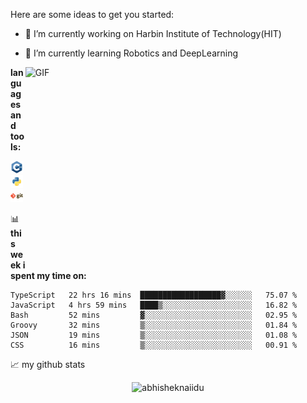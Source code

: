 Here are some ideas to get you started:

- 🔭 I’m currently working on Harbin Institute of Technology(HIT)
- 🌱 I’m currently learning Robotics and DeepLearning

  <img align="right" alt="GIF" src="https://github.com/abhisheknaiidu/abhisheknaiidu/blob/master/code.gif?raw=true" width="500" height="320" />
**languages and tools:**  

<code><img height="20" src="https://raw.githubusercontent.com/github/explore/80688e429a7d4ef2fca1e82350fe8e3517d3494d/topics/cpp/cpp.png"></code>
<code><img height="20" src="https://raw.githubusercontent.com/github/explore/80688e429a7d4ef2fca1e82350fe8e3517d3494d/topics/python/python.png"></code>
<code><img height="20" src="https://raw.githubusercontent.com/github/explore/80688e429a7d4ef2fca1e82350fe8e3517d3494d/topics/git/git.png"></code>

📊 **this week i spent my time on:**
<!--START_SECTION:waka-->

```text
TypeScript   22 hrs 16 mins  ██████████████████▓░░░░░░   75.07 %
JavaScript   4 hrs 59 mins   ████▒░░░░░░░░░░░░░░░░░░░░   16.82 %
Bash         52 mins         ▓░░░░░░░░░░░░░░░░░░░░░░░░   02.95 %
Groovy       32 mins         ▒░░░░░░░░░░░░░░░░░░░░░░░░   01.84 %
JSON         19 mins         ▒░░░░░░░░░░░░░░░░░░░░░░░░   01.08 %
CSS          16 mins         ▒░░░░░░░░░░░░░░░░░░░░░░░░   00.91 %
```

<!--END_SECTION:waka-->

📈 my github stats

<p align="center"> <img src="https://github-readme-stats.vercel.app/api?username=MaoShouren&show_icons=true&theme=gotham" alt="abhisheknaiidu" />


